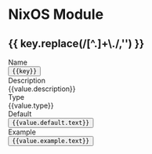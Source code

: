 # NixOS Module

<div v-if="!!data">
  <div v-for="(value, key, _) in data" :key="key">
    <h2>{{ key.replace(/[^.]+\./,'') }}</h2>
    <div :class="$style['option-meta-container']">
      <div :class="$style['option-meta-name']">Name</div>
      <div :class="$style['option-meta-value']">
        <button @click="copyCode"><code>{{key}}</code></button>
      </div>
      <div :class="$style['option-meta-name']">Description</div>
      <div :class="$style['option-meta-value']">
        {{value.description}}
      </div>
      <div :class="$style['option-meta-name']">Type</div>
      <div :class="$style['option-meta-value']">
        {{value.type}}
      </div>
      <div :class="$style['option-meta-name']">Default</div>
      <div :class="$style['option-meta-value']">
        <button @click="copyCode"><code>{{value.default.text}}</code></button>
      </div>
      <div :class="$style['option-meta-name']">Example</div>
      <div :class="$style['option-meta-value']">
        <button @click="copyCode"><code>{{value.example.text}}</code></button>
      </div>
    </div>
  </div>
</div>

<script setup>
import { ref, onMounted } from 'vue'
import nixosModuleOptions from './options.mock.json';

const data = ref({});
const showModal = ref(false)

if (import.meta.env.PROD) {
  onMounted(async () => {
    const res = await fetch('https://h-banii.github.io/LinuxMink/')
    data.value = await res.json()
  })
} else {
  data.value = nixosModuleOptions;
};

function copyCode(event) {
  const text = event.srcElement.innerText;
  navigator.clipboard.writeText(text);
}
</script>

<style module>
.option-meta-container {
  display: grid !important;
  grid-template-columns: 100px 1fr;
  row-gap: .5em;
  column-gap: 1em;
}

.option-meta-name {
  text-align: right;
}

.option-meta-key {

}

button {
  font-size: unset;
}
</style>
